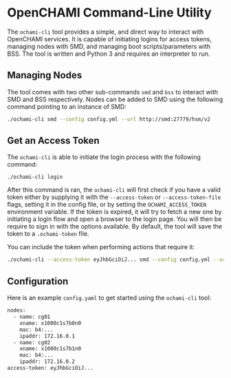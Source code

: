 # OpenCHAMI Command-Line Utility

The `ochami-cli` tool provides a simple, and direct way to interact with OpenCHAMI services. It is capable of initiating logins for access tokens, managing nodes with SMD, and managing boot scripts/parameters with BSS. The tool is written and Python 3 and requires an interpreter to run.

## Managing Nodes

The tool comes with two other sub-commands `smd` and `bss` to interact with SMD and BSS respectively. Nodes can be added to SMD using the following command pointing to an instance of SMD:

```bash
./ochami-cli smd --config config.yml --url http://smd:27779/hsm/v2
```

## Get an Access Token

The `ochami-cli` is able to initiate the login process with the following command:

```
./ochami-cli login
```

After this command is ran, the `ochami-cli` will first check if you have a valid token either by supplying it with the `--access-token` or `--access-token-file` flags, setting it in the config file, or by setting the `OCHAMI_ACCESS_TOKEN` environment variable. If the token is expired, it will try to fetch a new one by initiating a login flow and open a browser to the login page. You will then be require to sign in with the options available. By default, the tool will save the token to a `.ochami-token` file.

You can include the token when performing actions that require it:

```bash
./ochami-cli --access-token eyJhbGciOiJ... smd --config config.yml --url http://smd:27779/hsm/v2
```

## Configuration

Here is an example `config.yaml` to get started using the `ochami-cli` tool:

```bash
nodes:
  - name: cg01
    xname: x1000c1s7b0n0
    mac: b4:...
    ipaddr: 172.16.0.1
  - name: cg02
    xname: x1000c1s7b1n0
    mac: b4:...
    ipaddr: 172.16.0.2
access-token: eyJhbGciOiJ...
```